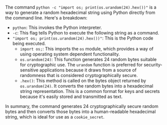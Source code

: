 The command `python -c "import os; print(os.urandom(24).hex())"` is a way to generate a random hexadecimal string using Python directly from the command line. Here's a breakdown:

*   `python`: This invokes the Python interpreter.
*   `-c`: This flag tells Python to execute the following string as a command.
*   `"import os; print(os.urandom(24).hex())"`: This is the Python code being executed.
    *   `import os;`: This imports the `os` module, which provides a way of using operating system dependent functionality.
    *   `os.urandom(24)`: This function generates 24 random bytes suitable for cryptographic use. The `urandom` function is preferred for security-sensitive applications because it draws from a source of randomness that is considered cryptographically secure.
    *   `.hex()`: This method is called on the bytes object returned by `os.urandom(24)`. It converts the random bytes into a hexadecimal string representation. This is a common format for keys and secrets because it's easily stored and transmitted as text.

In summary, the command generates 24 cryptographically secure random bytes and then converts those bytes into a human-readable hexadecimal string, which is ideal for use as a `cookie_secret`.